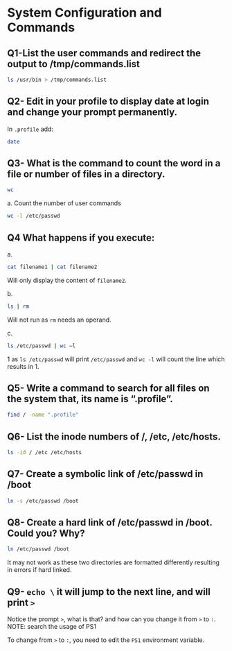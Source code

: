 # System Configuration and Commands

## Q1-List the user commands and redirect the output to /tmp/commands.list

```bash
ls /usr/bin > /tmp/commands.list
```

## Q2- Edit in your profile to display date at login and change your prompt permanently.

In `.profile` add:

```bash
date
```

## Q3- What is the command to count the word in a file or number of files in a directory.

```bash
wc
```

a. Count the number of user commands

```bash
wc -l /etc/passwd
```

## Q4 What happens if you execute:

a.

```bash
cat filename1 | cat filename2  
```

Will only display the content of `filename2`.

b.

```bash
ls | rm
```

Will not run as `rm` needs an operand.

c.

```bash
ls /etc/passwd | wc –l 
```

1 as `ls /etc/passwd` will print `/etc/passwd` and `wc -l` will count the line which results in 1.

## Q5- Write a command to search for all files on the system that, its name is “.profile”.

```bash
find / -name ".profile"
```

## Q6- List the inode numbers of /, /etc, /etc/hosts.

```bash
ls -id / /etc /etc/hosts
```

## Q7- Create a symbolic link of /etc/passwd in /boot

```bash
ln -s /etc/passwd /boot
```

## Q8- Create a hard link of /etc/passwd in /boot. Could you? Why?

```bash
ln /etc/passwd /boot
```

It may not work as these two directories are formatted differently resulting in errors if hard linked.

## Q9- `echo \` it will jump to the next line, and will print `>`

Notice the prompt `>`, what is that? and how can you change it from `>` to `:`. NOTE: search the usage of PS1

To change from `>` to `:`, you need to edit the `PS1` environment variable.
